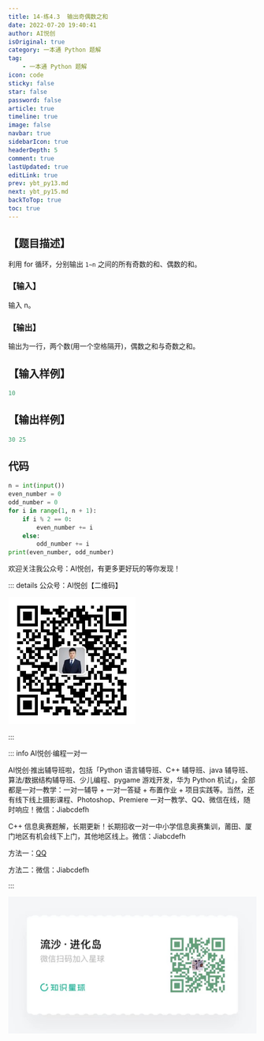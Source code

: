 ```yaml
---
title: 14-练4.3  输出奇偶数之和
date: 2022-07-20 19:40:41
author: AI悦创
isOriginal: true
category: 一本通 Python 题解
tag:
    - 一本通 Python 题解
icon: code
sticky: false
star: false
password: false
article: true
timeline: true
image: false
navbar: true
sidebarIcon: true
headerDepth: 5
comment: true
lastUpdated: true
editLink: true
prev: ybt_py13.md
next: ybt_py15.md
backToTop: true
toc: true
---
```


## 【题目描述】

利用 for 循环，分别输出 `1∼n` 之间的所有奇数的和、偶数的和。

### 【输入】

输入 n。

### 【输出】

输出为一行，两个数(用一个空格隔开)，偶数之和与奇数之和。

## 【输入样例】

```python
10
```

## 【输出样例】

```python
30 25
```

## 代码

```python
n = int(input())
even_number = 0
odd_number = 0
for i in range(1, n + 1):
    if i % 2 == 0:
        even_number += i
    else:
        odd_number += i
print(even_number, odd_number)
```

欢迎关注我公众号：AI悦创，有更多更好玩的等你发现！

::: details 公众号：AI悦创【二维码】

![](/gzh.jpg)

:::

::: info AI悦创·编程一对一

AI悦创·推出辅导班啦，包括「Python 语言辅导班、C++ 辅导班、java 辅导班、算法/数据结构辅导班、少儿编程、pygame 游戏开发，华为 Python 机试」，全部都是一对一教学：一对一辅导 + 一对一答疑 + 布置作业 + 项目实践等。当然，还有线下线上摄影课程、Photoshop、Premiere 一对一教学、QQ、微信在线，随时响应！微信：Jiabcdefh

C++ 信息奥赛题解，长期更新！长期招收一对一中小学信息奥赛集训，莆田、厦门地区有机会线下上门，其他地区线上。微信：Jiabcdefh

方法一：[QQ](http://wpa.qq.com/msgrd?v=3&uin=1432803776&site=qq&menu=yes)

方法二：微信：Jiabcdefh

:::

![](/zsxq.jpg)





